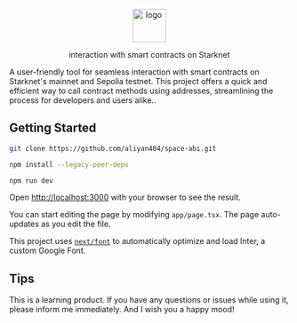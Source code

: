 
<p align="center">
  <a href="https://space-abi.vercel.app/">
      <picture>
        <img alt="logo" src="https://space-abi.vercel.app/logo.png" width="auto" height="60">
      </picture>
</a>
</p>

<p align="center">
  interaction with smart contracts on Starknet
<p>

A user-friendly tool for seamless interaction with smart contracts on Starknet's mainnet and Sepolia testnet. This project offers a quick and efficient way to call contract methods using addresses, streamlining the process for developers and users alike..

## Getting Started

```bash
git clone https://github.com/aliyan404/space-abi.git

npm install --legacy-peer-deps

npm run dev
```

Open [http://localhost:3000](http://localhost:3000) with your browser to see the result.

You can start editing the page by modifying `app/page.tsx`. The page auto-updates as you edit the file.

This project uses [`next/font`](https://nextjs.org/docs/basic-features/font-optimization) to automatically optimize and load Inter, a custom Google Font.

## Tips

This is a learning product. If you have any questions or issues while using it, please inform me immediately. And I wish you a happy mood!
